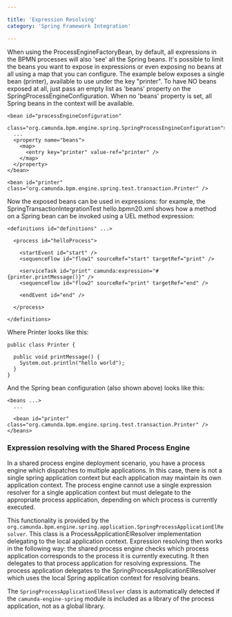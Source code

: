```yaml
---

title: 'Expression Resolving'
category: 'Spring Framework Integration'

---
```


When using the ProcessEngineFactoryBean, by default, all expressions in the BPMN processes will also 'see' all the Spring beans. It's possible to limit the beans you want to expose in expressions or even exposing no beans at all using a map that you can configure. The example below exposes a single bean (printer), available to use under the key "printer". To have NO beans exposed at all, just pass an empty list as 'beans' property on the SpringProcessEngineConfiguration. When no 'beans' property is set, all Spring beans in the context will be available.

    <bean id="processEngineConfiguration"
          class="org.camunda.bpm.engine.spring.SpringProcessEngineConfiguration">
      ...
      <property name="beans">
        <map>
          <entry key="printer" value-ref="printer" />
        </map>
      </property>
    </bean>

    <bean id="printer" class="org.camunda.bpm.engine.spring.test.transaction.Printer" />

Now the exposed beans can be used in expressions: for example, the SpringTransactionIntegrationTest hello.bpmn20.xml shows how a method on a Spring bean can be invoked using a UEL method expression:

    <definitions id="definitions" ...>

      <process id="helloProcess">

        <startEvent id="start" />
        <sequenceFlow id="flow1" sourceRef="start" targetRef="print" />

        <serviceTask id="print" camunda:expression="#{printer.printMessage()}" />
        <sequenceFlow id="flow2" sourceRef="print" targetRef="end" />

        <endEvent id="end" />

      </process>

    </definitions>

Where Printer looks like this:

    public class Printer {

      public void printMessage() {
        System.out.println("hello world");
      }
    }


And the Spring bean configuration (also shown above) looks like this:

    <beans ...>
      ...

      <bean id="printer" class="org.camunda.bpm.engine.spring.test.transaction.Printer" />
    </beans>

### Expression resolving with the Shared Process Engine

In a shared process engine deployment scenario, you have a process engine which dispatches to multiple applications. In this case, there is not a single spring application context but each application may maintain its own application context. The process engine cannot use a single expression resolver for a single application context but must delegate to the appropriate process application, depending on which process is currently executed.

This functionality is provided by the `org.camunda.bpm.engine.spring.application.SpringProcessApplicationElResolver`. This class is a ProcessApplicationElResolver implementation delegating to the local application context. Expression resolving then works in the following way: the shared process engine checks which process application corresponds to the process it is currently executing. It then delegates to that process application for resolving expressions. The process application delegates to the SpringProcessApplicationElResolver which uses the local Spring application context for resolving beans.

<div class="alert alert-info">
   <p>The <code>SpringProcessApplicationElResolver</code> class is automatically detected if the <code>camunda-engine-spring</code> module is included as a library of the process application, not as a global library.</p>
</div>


